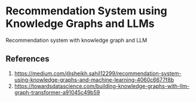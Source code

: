 # Recommendation System using Knowledge Graphs and LLMs

Recommendation system with knowledge graph and LLM


## References

1. https://medium.com/@sheikh.sahil12299/recommendation-system-using-knowledge-graphs-and-machine-learning-4060c6677f8b
2. https://towardsdatascience.com/building-knowledge-graphs-with-llm-graph-transformer-a91045c49b59